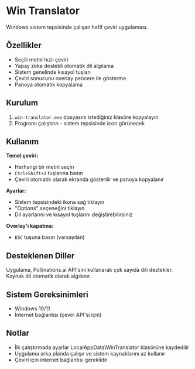# Win Translator

Windows sistem tepsisinde çalışan hafif çeviri uygulaması.

## Özellikler

- Seçili metni hızlı çeviri
- Yapay zeka destekli otomatik dil algılama
- Sistem genelinde kısayol tuşları
- Çeviri sonucunu overlay pencere ile gösterme
- Panoya otomatik kopyalama

## Kurulum

1. `win-translator.exe` dosyasını istediğiniz klasöre kopyalayın
2. Programı çalıştırın - sistem tepsisinde icon görünecek

## Kullanım

**Temel çeviri:**
- Herhangi bir metni seçin
- `Ctrl+Shift+2` tuşlarına basın
- Çeviri otomatik olarak ekranda gösterilir ve panoya kopyalanır

**Ayarlar:**
- Sistem tepsisindeki ikona sağ tıklayın
- "Options" seçeneğini tıklayın
- Dil ayarlarını ve kısayol tuşlarını değiştirebilirsiniz

**Overlay'ı kapatma:**
- `ESC` tuşuna basın (varsayılan)

## Desteklenen Diller

Uygulama, Pollinations.ai API'sini kullanarak çok sayıda dili destekler. Kaynak dil otomatik olarak algılanır.

## Sistem Gereksinimleri

- Windows 10/11
- İnternet bağlantısı (çeviri API'si için)

## Notlar

- İlk çalıştırmada ayarlar LocalAppData\WinTranslator klasörüne kaydedilir
- Uygulama arka planda çalışır ve sistem kaynaklarını az kullanır
- Çeviri için internet bağlantısı gereklidir